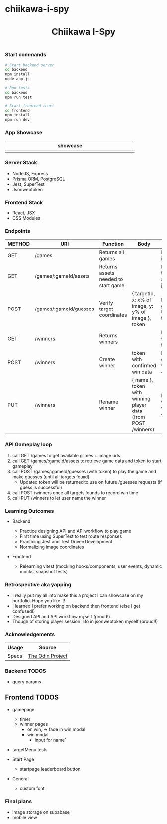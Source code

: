 # chiikawa-i-spy

<h1 align="center">Chiikawa I-Spy</h1>
<h3 align="center"></h3>
<p align="center">
    <img align="center" width="500px" >
</p>

### Start commands

```bash
# Start backend server
cd backend
npm install
node app.js

# Run tests
cd backend
npm run test
```

```bash
# Start frontend react
cd frontend
npm install
npm run dev
```

### App Showcase

| showcase            |
| ------------------- |
| <img width="400px"> |

### Server Stack

-   NodeJS, Express
-   Prisma ORM, PostgreSQL
-   Jest, SuperTest
-   Jsonwebtoken

### Frontend Stack

-   React, JSX
-   CSS Modules

### Endpoints

| METHOD | URI                    | Function                            | Body                                                | Notes                                               |
| ------ | ---------------------- | ----------------------------------- | --------------------------------------------------- | --------------------------------------------------- |
| GET    | /games                 | Returns all games                   |                                                     | Returns games' id, name, urls                       |
| GET    | /games/:gameId/assets  | Returns assets needed to start game |                                                     | Returns game & target data, startTime, jsonwebtoken |
| POST   | /games/:gameId/guesses | Verify target coordinates           | { targetId, x: x% of image, y: y% of image }, token | Returns guessSucess, targetsFound, targetsNotFound  |
| GET    | /winners               | Returns winners                     |                                                     | Returns list of winners' name, time, gameId         |
| POST   | /winners               | Create winner                       | token with confirmed win data                       | Returns winner data if win verified, else 403       |
| PUT   | /winners               | Rename winner                       | { name }, token with winning player data (from POST /winners)                       | Returns updated winner if winner verified, else 403       |

### API Gameplay loop

1. call GET /games to get available games + image urls
2. call GET /games/:gameId/assets to retrieve game data and token to start gameplay
3. call POST /games/:gameId/guesses (with token) to play the game and make guesses (until all targets found)
    - Updated token will be returned to use on future /guesses requests (if guess is successful)
4. call POST /winners once all targets founds to record win time
5. call PUT /winners to let user name the winner

### Learning Outcomes

-   Backend

    -   Practice designing API and API workflow to play game
    -   First time using SuperTest to test route responses
    -   Practicing Jest and Test Driven Development
    -   Normalizing image coordinates

-   Frontend
    -   Relearning vitest (mocking hooks/components, user events, dynamic mocks, snapshot tests)

### Retrospective aka yapping

-   I really put my all into make this a project I can showcase on my portfolio. Hope you like it!
-   I learned I prefer working on backend then frontend (else I get confused!)
-   Designed API and API workflow myself (proud!)
-   Though of storing player session info in jsonwebtoken myself (proud!!)

### Acknowledgements

| Usage | Source                                                                                              |
| ----- | --------------------------------------------------------------------------------------------------- |
| Specs | [The Odin Project](https://www.theodinproject.com/lessons/nodejs-where-s-waldo-a-photo-tagging-app) |

### Backend TODOS

-   query params

## Frontend TODOS

-   gamepage

    -   timer
    -   winner pages
        -   on win, -> fade in win modal
        -   win modal
            -   input for name`

-   targetMenu tests

-   Start Page

    -   startpage leaderboard button

-   General

    -   custom font

### Final plans

-   image storage on supabase
-   mobile view
